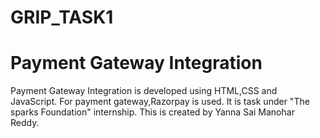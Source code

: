 # GRIP_TASK1
# Payment Gateway Integration 
Payment Gateway Integration is developed using HTML,CSS and JavaScript. For payment gateway,Razorpay is used. It is task under "The sparks Foundation" internship.
This is created by Yanna Sai Manohar Reddy.
